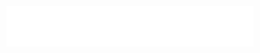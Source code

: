 <div>
  <a href="https://raw.githubusercontent.com/arijit192/arijit192/main/assets/main.svg">
    <img src="main.svg" />
  </a>
</div>

